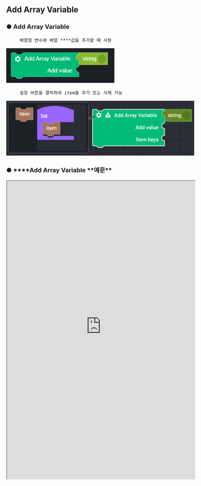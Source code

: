 ## Add Array Variable

### ● **Add Array Variable**

         배열형 변수에 배열 ****값을 추가할 때 사용

![](../../img/assets/image%20%28116%29.png)

         설정 버튼을 클릭하여 item을 추가 또는 삭제 가능

![](../../img/assets/image%20%28208%29.png)

### ● \***\*Add Array Variable **예문\*\*

<iframe
    src="https://d1sxhpvag16wqc.cloudfront.net/v3.1.0/arrayList/add_arraylist"
    width="100%"
    height="800px"
    allow=""
    sandbox="allow-scripts allow-same-origin" />
<div class="display-pdf">
    <p><img src="../../img/assets/image%20%2897%29.png" alt="" /></p>
    <p><img src="../../img/assets/image%20%28178%29.png" alt="" /></p>
    <p><img src="../../img/assets/image%20%28180%29.png" alt="" /></p>
</div>

### ● \***\*Add Array Variable **결과\*\*

```text
{
  "result": [
    "value01",
    "value02",
    "value03",
    "value04",
    [
      "value04",
      "value05",
      "value06"
    ]
  ]
}
```
